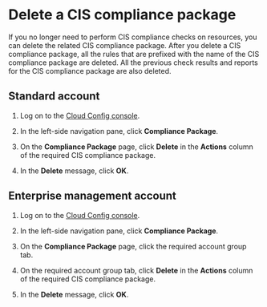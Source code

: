 # Delete a CIS compliance package

If you no longer need to perform CIS compliance checks on resources, you can delete the related CIS compliance package. After you delete a CIS compliance package, all the rules that are prefixed with the name of the CIS compliance package are deleted. All the previous check results and reports for the CIS compliance package are also deleted.

## Standard account

1.  Log on to the [Cloud Config console](https://config.console.aliyun.com).

2.  In the left-side navigation pane, click **Compliance Package**.

3.  On the **Compliance Package** page, click **Delete** in the **Actions** column of the required CIS compliance package.

4.  In the **Delete** message, click **OK**.


## Enterprise management account

1.  Log on to the [Cloud Config console](https://config.console.aliyun.com).

2.  In the left-side navigation pane, click **Compliance Package**.

3.  On the **Compliance Package** page, click the required account group tab.

4.  On the required account group tab, click **Delete** in the **Actions** column of the required CIS compliance package.

5.  In the **Delete** message, click **OK**.



